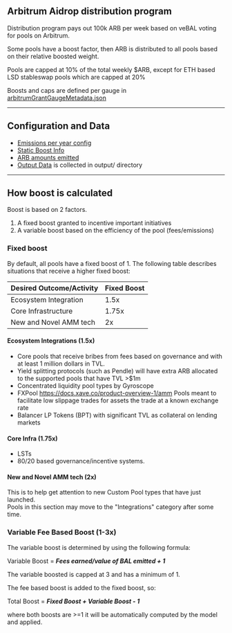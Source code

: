 ## Arbitrum Aidrop distribution program

Distribution program pays out 100k ARB per week based on veBAL voting for pools on Arbitrum.

Some pools have a boost factor, then ARB is distributed to all pools based on their relative boosted weight.

Pools are capped at 10% of the total weekly $ARB, except for ETH based LSD stableswap pools which are capped at 20%

Boosts and caps are defined per gauge in [arbitrumGrantGaugeMetadata.json](https://github.com/BalancerMaxis/data_automation/blob/main/data/arbitrumGrantGuageMetadata.json)

---

## Configuration and Data
- [Emissions per year config](https://github.com/BalancerMaxis/STIP_automation/blob/main/automation/emissions_per_year.py)
- [Static Boost Info](https://github.com/BalancerMaxis/STIP_automation/blob/main/automation/static_boosts.py)
- [ARB amounts emitted](https://github.com/BalancerMaxis/STIP_automation/blob/main/automation/constants.py#L58)
- [Output Data](https://github.com/BalancerMaxis/STIP_automation/tree/main/output) is collected in output/ directory

---

## How boost is calculated

Boost is based on 2 factors.

1. A fixed boost granted to incentive important initiatives
2. A variable boost based on the efficiency of the pool (fees/emissions)

### Fixed boost
By default, all pools have a fixed boost of 1.  The following table describes situations that receive a higher fixed boost:

| Desired Outcome/Activity | Fixed Boost |
|--------------------------|-------------|
| Ecosystem Integration    | 1.5x        |
| Core Infrastructure      | 1.75x       |
| New and Novel AMM tech   | 2x          |

#### Ecosystem Integrations (1.5x)
- Core pools that receive bribes from fees based on governance and with at least 1 million dollars in TVL.
- Yield splitting protocols (such as Pendle) will have extra ARB allocated to the supported pools that have TVL >$1m
- Concentrated liquidity pool types by Gyroscope 
- FXPool https://docs.xave.co/product-overview-1/amm Pools meant to facilitate low slippage trades for assets the trade at a known exchange rate
- Balancer LP Tokens (BPT) with significant TVL as collateral on lending markets 

#### Core Infra (1.75x)
- LSTs
- 80/20 based governance/incentive systems.

#### New and Novel AMM tech (2x)
This is to help get attention to new Custom Pool types that have just launched.  
Pools in this section may move to the "Integrations" category after some time.

### Variable Fee Based Boost (1-3x)
The variable boost is determined by using the following formula:

Variable Boost = **_Fees earned/value of BAL emitted + 1_**

The variable boosted is capped at 3 and has a minimum of 1.

The fee based boost is added to the fixed boost, so:

Total Boost = **_Fixed Boost + Variable Boost - 1_** 

where both boosts are >=1 it will be automatically computed by the model and applied. 
